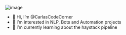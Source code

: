 ![image](https://user-images.githubusercontent.com/98084534/150304992-48c1aefa-f08d-4000-bf62-5c8f06988bbb.png)

- 👋 Hi, I’m @CarlasCodeCorner
- 👀 I’m interested in NLP, Bots and Automation projects
- 🌱 I’m currently learning about the haystack pipeline

<!---
CarlasCodeCorner/CarlasCodeCorner is a ✨ special ✨ repository because its `README.md` (this file) appears on your GitHub profile.
You can click the Preview link to take a look at your changes.
--->
